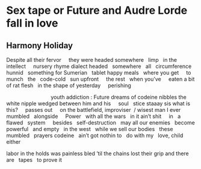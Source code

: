 # Sex tape or Future and Audre Lorde fall in love
## Harmony Holiday
Despite all their fervor     they were headed somewhere   limp   in the
intellect     nursery rhyme dialect headed   somewhere   all   circumference
hunnid   something for Sumerian   tablet happy meals   where you get     to
munch   the   code-cold   sun upfront     the rest   when you’ve     eaten a
bit of rat flesh   in the shape of yesterday     perishing

                              youth addiction : Future dreams of codeine
nibbles the white nipple wedged between him and his     soul   stice staaay
sis what is this?     passes out     on the battlefield, improviser  /
wisest man I ever   mumbled   alongside     Power   with all the wars   in it
ain’t shit     in   a   flawed   system     besides   self-destruction   may
all our enemies   become powerful   and empty   in the west   while we sell
our bodies   these   mumbled   prayers codeine   ain’t got nothin to   do
with my   love, child   either

labor in the holds was painless
bled ’til the chains lost their grip
and there are   tapes   to prove it